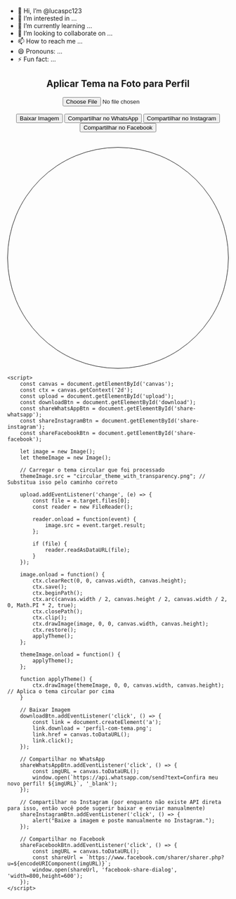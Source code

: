- 👋 Hi, I’m @lucaspc123
- 👀 I’m interested in ...
- 🌱 I’m currently learning ...
- 💞️ I’m looking to collaborate on ...
- 📫 How to reach me ...
- 😄 Pronouns: ...
- ⚡ Fun fact: ...

<!---
lucaspc123/lucaspc123 is a ✨ special ✨ repository because its `README.md` (this file) appears on your GitHub profile.
You can click the Preview link to take a look at your changes.
--->
<!DOCTYPE html>
<html lang="en">
<head>
    <meta charset="UTF-8">
    <meta name="viewport" content="width=device-width, initial-scale=1.0">
    <title>Aplicar Tema na Foto para Perfil</title>
    <style>
        #canvas {
            border: 1px solid black;
            border-radius: 50%;
            display: block;
            margin: auto;
        }
    </style>
</head>
<body>
    <h2 style="text-align:center;">Aplicar Tema na Foto para Perfil</h2>
    <div style="text-align: center;">
        <input type="file" id="upload" accept="image/*" />
        <br><br>
        <button id="download">Baixar Imagem</button>
        <button id="share-whatsapp">Compartilhar no WhatsApp</button>
        <button id="share-instagram">Compartilhar no Instagram</button>
        <button id="share-facebook">Compartilhar no Facebook</button>
    </div>
    <br><br>
    <canvas id="canvas" width="500" height="500"></canvas>

    <script>
        const canvas = document.getElementById('canvas');
        const ctx = canvas.getContext('2d');
        const upload = document.getElementById('upload');
        const downloadBtn = document.getElementById('download');
        const shareWhatsAppBtn = document.getElementById('share-whatsapp');
        const shareInstagramBtn = document.getElementById('share-instagram');
        const shareFacebookBtn = document.getElementById('share-facebook');

        let image = new Image();
        let themeImage = new Image();

        // Carregar o tema circular que foi processado
        themeImage.src = "circular_theme_with_transparency.png"; // Substitua isso pelo caminho correto

        upload.addEventListener('change', (e) => {
            const file = e.target.files[0];
            const reader = new FileReader();

            reader.onload = function(event) {
                image.src = event.target.result;
            };

            if (file) {
                reader.readAsDataURL(file);
            }
        });

        image.onload = function() {
            ctx.clearRect(0, 0, canvas.width, canvas.height);
            ctx.save();
            ctx.beginPath();
            ctx.arc(canvas.width / 2, canvas.height / 2, canvas.width / 2, 0, Math.PI * 2, true);
            ctx.closePath();
            ctx.clip();
            ctx.drawImage(image, 0, 0, canvas.width, canvas.height);
            ctx.restore();
            applyTheme();
        };

        themeImage.onload = function() {
            applyTheme();
        };

        function applyTheme() {
            ctx.drawImage(themeImage, 0, 0, canvas.width, canvas.height); // Aplica o tema circular por cima
        }

        // Baixar Imagem
        downloadBtn.addEventListener('click', () => {
            const link = document.createElement('a');
            link.download = 'perfil-com-tema.png';
            link.href = canvas.toDataURL();
            link.click();
        });

        // Compartilhar no WhatsApp
        shareWhatsAppBtn.addEventListener('click', () => {
            const imgURL = canvas.toDataURL();
            window.open(`https://api.whatsapp.com/send?text=Confira meu novo perfil! ${imgURL}`, '_blank');
        });

        // Compartilhar no Instagram (por enquanto não existe API direta para isso, então você pode sugerir baixar e enviar manualmente)
        shareInstagramBtn.addEventListener('click', () => {
            alert("Baixe a imagem e poste manualmente no Instagram.");
        });

        // Compartilhar no Facebook
        shareFacebookBtn.addEventListener('click', () => {
            const imgURL = canvas.toDataURL();
            const shareUrl = `https://www.facebook.com/sharer/sharer.php?u=${encodeURIComponent(imgURL)}`;
            window.open(shareUrl, 'facebook-share-dialog', 'width=800,height=600');
        });
    </script>
</body>
</html>
